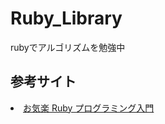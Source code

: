 <h1>Ruby_Library</h1>
<p>rubyでアルゴリズムを勉強中</p>
<h2>参考サイト</h2>
<li><a href= "http://www.geocities.jp/m_hiroi/light/ruby.html#ruby_abc">お気楽 Ruby プログラミング入門</a></li>

